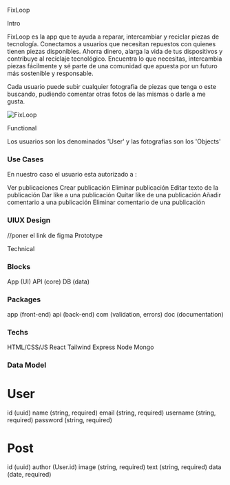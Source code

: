 FixLoop

Intro

FixLoop es la app que te ayuda a reparar, intercambiar y reciclar piezas de tecnología. Conectamos a usuarios que necesitan repuestos con quienes tienen piezas disponibles. Ahorra dinero, alarga la vida de tus dispositivos y contribuye al reciclaje tecnológico. Encuentra lo que necesitas, intercambia piezas fácilmente y sé parte de una comunidad que apuesta por un futuro más sostenible y responsable.

Cada usuario puede subir cualquier fotografia de piezas que tenga o este buscando, pudiendo comentar otras fotos de las mismas o darle a me gusta.


 ![FixLoop](https://i.pinimg.com/originals/89/50/5d/89505d16d932d8cca00011c78a54a69d.gif)

Functional

Los usuarios son los denominados 'User' y las fotografias son los 'Objects'

### Use Cases 

En nuestro caso el usuario esta autorizado a :

Ver publicaciones
Crear publicación
Eliminar publicación
Editar texto de la publicación
Dar like a una publicación
Quitar like de una publicación
Añadir comentario a una publicación
Eliminar comentario de una publicación

### UIUX Design 
//poner el link de figma
Prototype

Technical
 
 ### Blocks
 
App (UI)
API (core)
DB (data)

### Packages
app (front-end)
api (back-end)
com (validation, errors)
doc (documentation)

### Techs
HTML/CSS/JS
React
Tailwind
Express
Node
Mongo

### Data Model

# User
id (uuid)
name (string, required)
email (string, required)
username (string, required)
password (string, required)

# Post
id (uuid)
author (User.id)
image (string, required)
text (string, required)
data (date, required)

